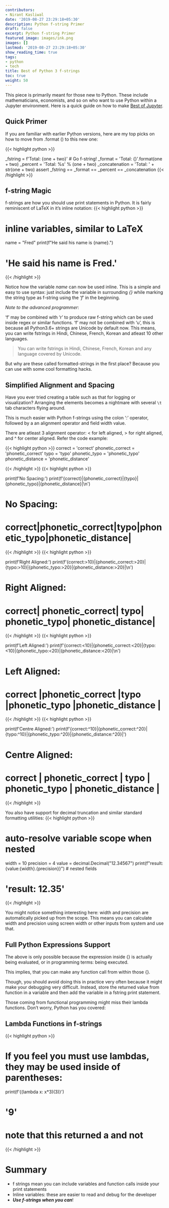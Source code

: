```yaml
---
contributors:
- Nirant Kasliwal
date: '2019-08-27 23:29:18+05:30'
description: Python f-string Primer
draft: false
excerpt: Python f-string Primer
featured_image: images/ink.png
images: []
lastmod: '2019-08-27 23:29:18+05:30'
show_reading_time: true
tags:
- python
- tech
title: Best of Python 3 f-strings
toc: true
weight: 50
---
```


This piece is primarily meant for those new to Python. These include mathematicians, economists, and so on who want to use Python within a Jupyter environment. Here is a quick guide on how to make [Best of Jupyter](https://github.com/NirantK/best-of-jupyter).

## Quick Primer

If you are familiar with earlier Python versions, here are my top picks on how to move from .format () to this new one:

{{< highlight python >}}

_fstring = f'Total: {one + two}'  # Go f-string!
_format = 'Total: {}'.format(one + two)
_percent = 'Total: %s' % (one + two)
_concatenation = 'Total: ' + str(one + two)
assert _fstring == _format == _percent == _concatenation
{{< /highlight >}}

## f-string Magic

f-strings are how you should use print statements in Python. It is fairly reminiscent of LaTeX in it’s inline notation:
{{< highlight python >}}
# inline variables, similar to LaTeX
name = "Fred"
print(f"He said his name is {name}.")
# 'He said his name is Fred.'
{{< /highlight >}}

Notice how the variable _name_ can now be used inline. This is a simple and easy to use syntax: just include the variable in surrounding _{}_ while marking the string type as f-string using the ‘_f_’ in the beginning.

_Note to the advanced programmer_: 

‘f’ may be combined with ‘r’ to produce raw f-string which can be used inside regex or similar functions. ‘f’ may not be combined with ‘u’, this is because all Python3.6+ strings are Unicode by default now. This means, you can write fstrings in Hindi, Chinese, French, Korean and atleast 10 other languages.

> You can write fstrings in Hindi, Chinese, French, Korean and any language covered by Unicode.

But why are these called formatted-strings in the first place? Because you can use with some cool formatting hacks.

## Simplified Alignment and Spacing

Have you ever tried creating a table such as that for logging or visualization? Arranging the elements becomes a nightmare with several `\t` tab characters flying around.

This is much easier with Python f-strings using the colon ‘:’ operator, followed by a an alignment operator and field width value.

There are atleast 3 alignment operator: < for left aligned, > for right aligned, and ^ for center aligned. Refer the code example:

{{< highlight python >}}
correct = 'correct'
phonetic_correct = 'phonetic_correct'
typo = 'typo'
phonetic_typo = 'phonetic_typo'
phonetic_distance = 'phonetic_distance'

{{< /highlight >}}
{{< highlight python >}}

print(f'No Spacing:')
print(f'{correct}|{phonetic_correct}|{typo}|{phonetic_typo}|{phonetic_distance}|\n')
# No Spacing:
# correct|phonetic_correct|typo|phonetic_typo|phonetic_distance|
{{< /highlight >}}
{{< highlight python >}}

print(f'Right Aligned:')
print(f'{correct:>10}|{phonetic_correct:>20}|{typo:>10}|{phonetic_typo:>20}|{phonetic_distance:>20}|\n')
# Right Aligned:
#    correct|    phonetic_correct|      typo|       phonetic_typo|   phonetic_distance|
{{< /highlight >}}
{{< highlight python >}}

print(f'Left Aligned:')
print(f'{correct:<10}|{phonetic_correct:<20}|{typo:<10}|{phonetic_typo:<20}|{phonetic_distance:<20}|\n') 
# Left Aligned:
# correct   |phonetic_correct    |typo      |phonetic_typo       |phonetic_distance   |
{{< /highlight >}}
{{< highlight python >}}

print(f'Centre Aligned:')
print(f'{correct:^10}|{phonetic_correct:^20}|{typo:^10}|{phonetic_typo:^20}|{phonetic_distance:^20}|') 
# Centre Aligned:
#  correct  |  phonetic_correct  |   typo   |   phonetic_typo    | phonetic_distance  |
{{< /highlight >}}

You also have support for decimal truncation and similar standard formatting utilities:
{{< highlight python >}}
# auto-resolve variable scope when nested
width = 10
precision = 4
value = decimal.Decimal("12.34567")
print(f"result: {value:{width}.{precision}}")  # nested fields
# 'result:      12.35'
{{< /highlight >}}

You might notice something interesting here: width and precision are automatically picked up from the scope. This means you can calculate width and precision using screen width or other inputs from system and use that.

## Full Python Expressions Support

The above is only possible because the expression inside {} is actually being evaluated, or in programming terms: being executed.

This implies, that you can make any function call from within those {}.

Though, you should avoid doing this in practice very often because it might make your debugging very difficult. Instead, store the returned value from function in a variable and then add the variable in a fstring print statement.

Those coming from functional programming might miss their lambda functions. Don’t worry, Python has you covered:

## Lambda Functions in f-strings

{{< highlight python >}}
# If you feel you must use lambdas, they may be used inside of parentheses:
print(f'{(lambda x: x*3)(3)}')
# '9'
# note that this returned a <str> and not <int>
{{< /highlight >}}

# Summary

- f strings mean you can include variables and function calls inside your print statements
- Inline variables: these are easier to read and debug for the developer
- **_Use f-strings when you can_**!